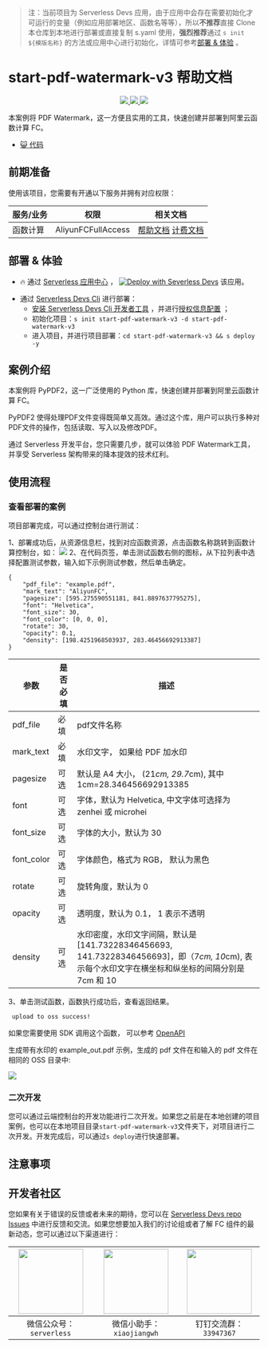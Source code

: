 
> 注：当前项目为 Serverless Devs 应用，由于应用中会存在需要初始化才可运行的变量（例如应用部署地区、函数名等等），所以**不推荐**直接 Clone 本仓库到本地进行部署或直接复制 s.yaml 使用，**强烈推荐**通过 `s init ${模版名称}` 的方法或应用中心进行初始化，详情可参考[部署 & 体验](#部署--体验) 。

# start-pdf-watermark-v3 帮助文档
<p align="center" class="flex justify-center">
    <a href="https://www.serverless-devs.com" class="ml-1">
    <img src="http://editor.devsapp.cn/icon?package=start-pdf-watermark-v3&type=packageType">
  </a>
  <a href="http://www.devsapp.cn/details.html?name=start-pdf-watermark-v3" class="ml-1">
    <img src="http://editor.devsapp.cn/icon?package=start-pdf-watermark-v3&type=packageVersion">
  </a>
  <a href="http://www.devsapp.cn/details.html?name=start-pdf-watermark-v3" class="ml-1">
    <img src="http://editor.devsapp.cn/icon?package=start-pdf-watermark-v3&type=packageDownload">
  </a>
</p>

<description>

本案例将 PDF Watermark，这一方便且实用的工具，快速创建并部署到阿里云函数计算 FC。

</description>

<codeUrl>

- [:smiley_cat: 代码](https://github.com/devsapp/start-pdf-watermark/tree/V3/src)

</codeUrl>
<preview>



</preview>


## 前期准备

使用该项目，您需要有开通以下服务并拥有对应权限：

<service>



| 服务/业务 |  权限  | 相关文档 |
| --- |  --- | --- |
| 函数计算 |  AliyunFCFullAccess | [帮助文档](https://help.aliyun.com/product/2508973.html) [计费文档](https://help.aliyun.com/document_detail/2512928.html) |

</service>

<remark>



</remark>

<disclaimers>



</disclaimers>

## 部署 & 体验

<appcenter>
   
- :fire: 通过 [Serverless 应用中心](https://fcnext.console.aliyun.com/applications/create?template=start-pdf-watermark-v3) ，
  [![Deploy with Severless Devs](https://img.alicdn.com/imgextra/i1/O1CN01w5RFbX1v45s8TIXPz_!!6000000006118-55-tps-95-28.svg)](https://fcnext.console.aliyun.com/applications/create?template=start-pdf-watermark-v3) 该应用。
   
</appcenter>
<deploy>
    
- 通过 [Serverless Devs Cli](https://www.serverless-devs.com/serverless-devs/install) 进行部署：
  - [安装 Serverless Devs Cli 开发者工具](https://www.serverless-devs.com/serverless-devs/install) ，并进行[授权信息配置](https://docs.serverless-devs.com/fc/config) ；
  - 初始化项目：`s init start-pdf-watermark-v3 -d start-pdf-watermark-v3`
  - 进入项目，并进行项目部署：`cd start-pdf-watermark-v3 && s deploy -y`
   
</deploy>

## 案例介绍

<appdetail id="flushContent">

本案例将 PyPDF2，这一广泛使用的 Python 库，快速创建并部署到阿里云函数计算 FC。

PyPDF2 使得处理PDF文件变得既简单又高效。通过这个库，用户可以执行多种对PDF文件的操作，包括读取、写入以及修改PDF。

通过 Serverless 开发平台，您只需要几步，就可以体验  PDF Watermark工具，并享受 Serverless 架构带来的降本提效的技术红利。

</appdetail>

## 使用流程

<usedetail id="flushContent">

### 查看部署的案例

项目部署完成，可以通过控制台进行测试：

1、部署成功后，从资源信息栏，找到对应函数资源，点击函数名称跳转到函数计算控制台，如：
![](https://img.alicdn.com/imgextra/i1/O1CN01BPKckL1yNjuFgfmgE_!!6000000006567-0-tps-1564-446.jpg)
2、在代码页签，单击测试函数右侧的图标，从下拉列表中选择配置测试参数，输入如下示例测试参数，然后单击确定。

```
{
    "pdf_file": "example.pdf",
    "mark_text": "AliyunFC",  
    "pagesize": [595.275590551181, 841.8897637795275], 
    "font": "Helvetica", 
    "font_size": 30, 
    "font_color": [0, 0, 0], 
    "rotate": 30, 
    "opacity": 0.1, 
    "density": [198.4251968503937, 283.46456692913387] 
}
```


| 参数 | 是否必填 | 描述 |
|----------|----------------|------------------|
| pdf_file | 必填 | pdf文件名称 |
| mark_text | 必填 | 水印文字， 如果给 PDF 加水印 |
| pagesize | 可选 | 默认是 A4 大小， (21*cm, 29.7*cm), 其中 1cm=28.346456692913385 |
| font | 可选 | 字体，默认为 Helvetica,  中文字体可选择为 zenhei 或 microhei |
| font_size | 可选 | 字体的大小，默认为 30 |
| font_color | 可选 | 字体颜色，格式为 RGB， 默认为黑色 |
| rotate | 可选 | 旋转角度，默认为 0 |
| opacity | 可选 | 透明度，默认为 0.1， 1 表示不透明 |
| density | 可选 | 水印密度，水印文字间隔，默认是 [141.73228346456693, 141.73228346456693]，即（7*cm, 10*cm),  表示每个水印文字在横坐标和纵坐标的间隔分别是 7cm 和 10 |

3、单击测试函数，函数执行成功后，查看返回结果。

```bash
 upload to oss success!
```

如果您需要使用 SDK 调用这个函数， 可以参考  [OpenAPI](https://next.api.aliyun.com/api/FC) 

生成带有水印的 example_out.pdf 示例，生成的 pdf 文件在和输入的 pdf 文件在相同的 OSS 目录中:

![](https://img.alicdn.com/imgextra/i1/O1CN01Tu6Ovz1gT5GcXhfm0_!!6000000004142-2-tps-647-842.png)

### 二次开发

您可以通过云端控制台的开发功能进行二次开发。如果您之前是在本地创建的项目案例，也可以在本地项目目录`start-pdf-watermark-v3`文件夹下，对项目进行二次开发。开发完成后，可以通过`s deploy`进行快速部署。

</usedetail>

## 注意事项

<matters id="flushContent">
</matters>


<devgroup>


## 开发者社区

您如果有关于错误的反馈或者未来的期待，您可以在 [Serverless Devs repo Issues](https://github.com/serverless-devs/serverless-devs/issues) 中进行反馈和交流。如果您想要加入我们的讨论组或者了解 FC 组件的最新动态，您可以通过以下渠道进行：

<p align="center">  

| <img src="https://serverless-article-picture.oss-cn-hangzhou.aliyuncs.com/1635407298906_20211028074819117230.png" width="130px" > | <img src="https://serverless-article-picture.oss-cn-hangzhou.aliyuncs.com/1635407044136_20211028074404326599.png" width="130px" > | <img src="https://serverless-article-picture.oss-cn-hangzhou.aliyuncs.com/1635407252200_20211028074732517533.png" width="130px" > |
| --------------------------------------------------------------------------------------------------------------------------------- | --------------------------------------------------------------------------------------------------------------------------------- | --------------------------------------------------------------------------------------------------------------------------------- |
| <center>微信公众号：`serverless`</center>                                                                                         | <center>微信小助手：`xiaojiangwh`</center>                                                                                        | <center>钉钉交流群：`33947367`</center>                                                                                           |
</p>
</devgroup>
